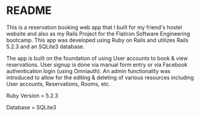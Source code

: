 # README

This is a reservation booking web app that I built for my friend's hostel website and also as my Rails Project for the Flatiron Software Engineering bootcamp.  This app was developed using Ruby on Rails and utilizes Rails 5.2.3 and an SQLite3 database.

The app is built on the foundation of using User accounts to book & view reservations.  User signup is done via manual form entry or via Facebook authentication login (using Omniauth).  An admin functionality was introduced to allow for the editing & deleting of various resources including User accounts, Reservations, Rooms, etc.  

Ruby Version = 5.2.3

Database = SQLite3